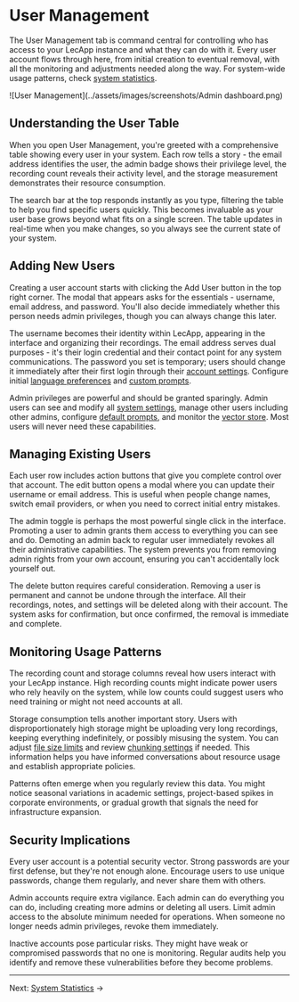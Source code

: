 # User Management

The User Management tab is command central for controlling who has access to your LecApp instance and what they can do with it. Every user account flows through here, from initial creation to eventual removal, with all the monitoring and adjustments needed along the way. For system-wide usage patterns, check [system statistics](statistics.md).

![User Management](../assets/images/screenshots/Admin dashboard.png)

## Understanding the User Table

When you open User Management, you're greeted with a comprehensive table showing every user in your system. Each row tells a story - the email address identifies the user, the admin badge shows their privilege level, the recording count reveals their activity level, and the storage measurement demonstrates their resource consumption.

The search bar at the top responds instantly as you type, filtering the table to help you find specific users quickly. This becomes invaluable as your user base grows beyond what fits on a single screen. The table updates in real-time when you make changes, so you always see the current state of your system.

## Adding New Users

Creating a user account starts with clicking the Add User button in the top right corner. The modal that appears asks for the essentials - username, email address, and password. You'll also decide immediately whether this person needs admin privileges, though you can always change this later.

The username becomes their identity within LecApp, appearing in the interface and organizing their recordings. The email address serves dual purposes - it's their login credential and their contact point for any system communications. The password you set is temporary; users should change it immediately after their first login through their [account settings](../user-guide/settings.md). Configure initial [language preferences](../user-guide/settings.md#language-preferences) and [custom prompts](../user-guide/settings.md#custom-prompts-tab).

Admin privileges are powerful and should be granted sparingly. Admin users can see and modify all [system settings](system-settings.md), manage other users including other admins, configure [default prompts](prompts.md), and monitor the [vector store](vector-store.md). Most users will never need these capabilities.

## Managing Existing Users

Each user row includes action buttons that give you complete control over that account. The edit button opens a modal where you can update their username or email address. This is useful when people change names, switch email providers, or when you need to correct initial entry mistakes.

The admin toggle is perhaps the most powerful single click in the interface. Promoting a user to admin grants them access to everything you can see and do. Demoting an admin back to regular user immediately revokes all their administrative capabilities. The system prevents you from removing admin rights from your own account, ensuring you can't accidentally lock yourself out.

The delete button requires careful consideration. Removing a user is permanent and cannot be undone through the interface. All their recordings, notes, and settings will be deleted along with their account. The system asks for confirmation, but once confirmed, the removal is immediate and complete.

## Monitoring Usage Patterns

The recording count and storage columns reveal how users interact with your LecApp instance. High recording counts might indicate power users who rely heavily on the system, while low counts could suggest users who need training or might not need accounts at all.

Storage consumption tells another important story. Users with disproportionately high storage might be uploading very long recordings, keeping everything indefinitely, or possibly misusing the system. You can adjust [file size limits](system-settings.md#maximum-file-size) and review [chunking settings](../troubleshooting.md#files-over-25mb-fail-with-openai) if needed. This information helps you have informed conversations about resource usage and establish appropriate policies.

Patterns often emerge when you regularly review this data. You might notice seasonal variations in academic settings, project-based spikes in corporate environments, or gradual growth that signals the need for infrastructure expansion.

## Security Implications

Every user account is a potential security vector. Strong passwords are your first defense, but they're not enough alone. Encourage users to use unique passwords, change them regularly, and never share them with others.

Admin accounts require extra vigilance. Each admin can do everything you can do, including creating more admins or deleting all users. Limit admin access to the absolute minimum needed for operations. When someone no longer needs admin privileges, revoke them immediately.

Inactive accounts pose particular risks. They might have weak or compromised passwords that no one is monitoring. Regular audits help you identify and remove these vulnerabilities before they become problems.

---

Next: [System Statistics](statistics.md) →
